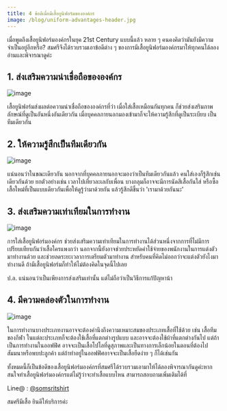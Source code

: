 ```yaml
---
title: 4 ข้อดีเมื่อมีเสื้อยูนิฟอร์มขององค์กร
image: /blog/uniform-advantages-header.jpg
---
```


เมื่อพูดถึงเสื้อยูนิฟอร์มองค์กรในยุค 21st Century แบบนี้แล้ว หลาย ๆ คนคงคิดว่ามันยังมีความจำเป็นอยู่อีกหรือ? สมศรีจึงได้รวบรวมเอาข้อดีต่าง ๆ ของการมีเสื้อยูนิฟอร์มองค์กรมาให้ทุกคนได้ลองอ่านและพิจารณาดูค่ะ

## 1. ส่งเสริมความน่าเชื่อถือขององค์กร

![image](/blog/uniform-advantages-1.jpg)

เสื้อยูนิฟอร์มส่งผลต่อความน่าเชื่อถือขององค์กรที่ว่า เมื่อใส่เสื้อเหมือนกันทุกคน ก็ช่วยส่งเสริมภาพลักษณ์ที่ดูเป็นอันหนึ่งอันเดียวกัน เมื่อบุคคลภายนอกมองเข้ามาก็จะให้ความรู้สึกที่ดูเป็นระเบียบ เป็นทีมเดียวกัน

## 2. ให้ความรู้สึกเป็นทีมเดียวกัน

![image](/blog/uniform-advantages-2.jpg)

แน่นอนว่าในขณะเดียวกัน นอกจากที่บุคคลภายนอกจะมองว่าเป็นทีมเดียวกันแล้ว คนใส่เองก็รู้สึกเช่นเดียวกันด้วย ยกตัวอย่างเช่น เวลาไปเที่ยวละเลกับเพื่อน บางกลุมก็อาจจะมีการนัดสีเสื้อกันใส่ หรือซื้อเสื้อใหม่ที่เป็นแบบเดียวกันเพื่อให้ดูรู้ว่ามาด้วยกัน แล้วรู้สึกดีขึ้นว่า 'เรามาด้วยกันนะ'

## 3. ส่งเสริมความเท่าเทียมในการทำงาน

![image](/blog/uniform-advantages-3.jpg)

การใส่เสื้อยูนิฟอร์มองค์กร ช่วยส่งเสริมความเท่าเทียมในการทำงานได้ส่วนหนึ่งจากการที่ไม่มีการเปรียบเทียบกันว่าเสื้อใครแพงกว่า นอกจากนี้ยังอาจช่วยประหยัดค่าใช้จ่ายของพนักงานในการแต่งตัวมาทำงานด้วย และช่วยลดระยะเวลาการเตรียมตัวมาทำงาน สำหรับคนที่คิดไม่ออกว่าจะแต่งตัวยังไงมาทำงานดี ถ้ามีเสื้อยูนิฟอร์มก็ทำให้ไม่ต้องคิดในจุดนี้ไปเลย

ป.ล. แน่นอนว่าเป็นเพียงการส่งเสริมเท่านั้น แต่ไม่ถือว่าเป็นวิธีการแก้ปัญหาน้า

## 4. มีความคล่องตัวในการทำงาน

![image](/blog/uniform-advantages-4.jpg)

ในการทำงานบางประเภทงานอาจจะต้องคำนึงถึงความเหมาะสมของประเภทเสื้อที่ใช้ด้วย เช่น เสื้อทีมของกีฬา ในแต่ละประเภทก็จะต้องใช้เสื้อที่แตกต่างรูปแบบ และอาจจะต้องใช้ผ้าที่แตกต่างกันไป แต่ถ้าเป็นการทำงานในออฟฟิศ อาจจะเป็นเสื้อโปโลที่ดูสุภาพและเป็นทางการเล็กน้อยในตอนที่ต้องไปสัมมนาหรือพบปะลูกค้า แต่ถ้าทำอยู่ในออฟฟิศอาจจะเป็นเสื้อยืดง่าย ๆ ก็ได้เช่นกัน

ทั้งหมดนี้ก็เป็นข้อดีของเสื้อยูนิฟอร์มองค์กรที่สมศรีได้รวบรวมเอามาให้ได้ลองพิจารณากันดูค่ะหากสนใจทำเสื้อยูนิฟอร์มองค์กรแต่ไม่รู้ว่าจะทำเสื้อแบบไหน สามารถสอบถามเพิ่มเติมได้ที่

Line@ : [@somsritshirt](https://page.line.me/diz8986o?openQrModal=true)

สมศรีมีเสื้อ ยินดีให้บริการค่ะ